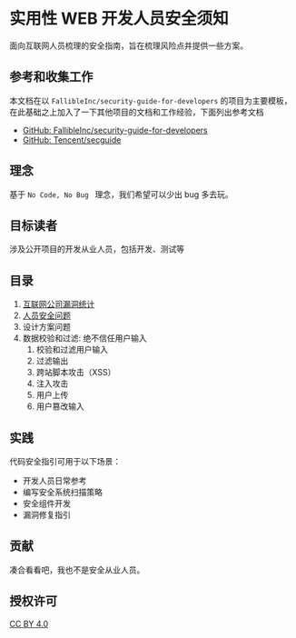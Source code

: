 # 实用性 WEB 开发人员安全须知

面向互联网人员梳理的安全指南，旨在梳理风险点并提供一些方案。



## 参考和收集工作

本文档在以 `FallibleInc/security-guide-for-developers` 的项目为主要模板，在此基础之上加入了一下其他项目的文档和工作经验，下面列出参考文档

- [GitHub: FallibleInc/security-guide-for-developers ](https://github.com/FallibleInc/security-guide-for-developers)
- [GitHub: Tencent/secguide](https://github.com/Tencent/secguide)



## 理念

基于 `No Code, No Bug ` 理念，我们希望可以少出 bug 多去玩。



## 目标读者

涉及公开项目的开发从业人员，包括开发、测试等



## 目录

1. [互联网公司漏洞统计](vulnerabilities-stats-zh.md)
2. [人员安全问题](person.md)
2. 设计方案问题
3. 数据校验和过滤: 绝不信任用户输入
   1. 校验和过滤用户输入
   2. 过滤输出
   3. 跨站脚本攻击（XSS）
   4. 注入攻击
   5. 用户上传
   6. 用户篡改输入



## 实践

代码安全指引可用于以下场景：

- 开发人员日常参考
- 编写安全系统扫描策略
- 安全组件开发
- 漏洞修复指引



## 贡献

凑合看看吧，我也不是安全从业人员。



## 授权许可

[CC BY 4.0](https://creativecommons.org/licenses/by-sa/4.0/)